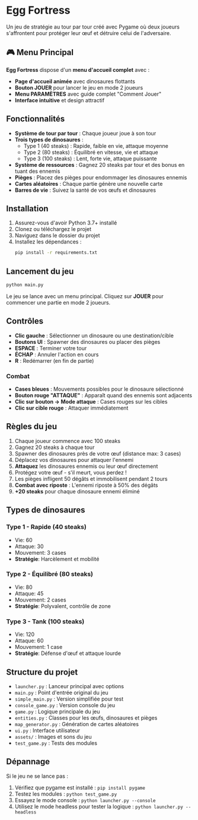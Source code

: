 # Egg Fortress

Un jeu de stratégie au tour par tour créé avec Pygame où deux joueurs s'affrontent pour protéger leur œuf et détruire celui de l'adversaire.

## 🎮 Menu Principal

**Egg Fortress** dispose d'un **menu d'accueil complet** avec :
- **Page d'accueil animée** avec dinosaures flottants
- **Bouton JOUER** pour lancer le jeu en mode 2 joueurs
- **Menu PARAMÈTRES** avec guide complet "Comment Jouer"
- **Interface intuitive** et design attractif

## Fonctionnalités

- **Système de tour par tour** : Chaque joueur joue à son tour
- **Trois types de dinosaures** :
  - Type 1 (40 steaks) : Rapide, faible en vie, attaque moyenne
  - Type 2 (80 steaks) : Équilibré en vitesse, vie et attaque
  - Type 3 (100 steaks) : Lent, forte vie, attaque puissante
- **Système de ressources** : Gagnez 20 steaks par tour et des bonus en tuant des ennemis
- **Pièges** : Placez des pièges pour endommager les dinosaures ennemis
- **Cartes aléatoires** : Chaque partie génère une nouvelle carte
- **Barres de vie** : Suivez la santé de vos œufs et dinosaures

## Installation

1. Assurez-vous d'avoir Python 3.7+ installé
2. Clonez ou téléchargez le projet
3. Naviguez dans le dossier du projet
4. Installez les dépendances :
   ```bash
   pip install -r requirements.txt
   ```

## Lancement du jeu

```bash
python main.py
```

Le jeu se lance avec un menu principal. Cliquez sur **JOUER** pour commencer une partie en mode 2 joueurs.

## Contrôles

- **Clic gauche** : Sélectionner un dinosaure ou une destination/cible
- **Boutons UI** : Spawner des dinosaures ou placer des pièges
- **ESPACE** : Terminer votre tour
- **ÉCHAP** : Annuler l'action en cours
- **R** : Redémarrer (en fin de partie)

### Combat
- **Cases bleues** : Mouvements possibles pour le dinosaure sélectionné
- **Bouton rouge "ATTAQUE"** : Apparaît quand des ennemis sont adjacents
- **Clic sur bouton → Mode attaque** : Cases rouges sur les cibles
- **Clic sur cible rouge** : Attaquer immédiatement

## Règles du jeu

1. Chaque joueur commence avec 100 steaks
2. Gagnez 20 steaks à chaque tour
3. Spawner des dinosaures près de votre œuf (distance max: 3 cases)
4. Déplacez vos dinosaures pour attaquer l'ennemi
5. **Attaquez** les dinosaures ennemis ou leur œuf directement
6. Protégez votre œuf - s'il meurt, vous perdez !
7. Les pièges infligent 50 dégâts et immobilisent pendant 2 tours
8. **Combat avec riposte** : L'ennemi riposte à 50% des dégâts
9. **+20 steaks** pour chaque dinosaure ennemi éliminé

## Types de dinosaures

### Type 1 - Rapide (40 steaks)
- Vie: 60
- Attaque: 30
- Mouvement: 3 cases
- **Stratégie**: Harcèlement et mobilité

### Type 2 - Équilibré (80 steaks)
- Vie: 80
- Attaque: 45
- Mouvement: 2 cases
- **Stratégie**: Polyvalent, contrôle de zone

### Type 3 - Tank (100 steaks)
- Vie: 120
- Attaque: 60
- Mouvement: 1 case
- **Stratégie**: Défense d'œuf et attaque lourde

## Structure du projet

- `launcher.py` : Lanceur principal avec options
- `main.py` : Point d'entrée original du jeu
- `simple_main.py` : Version simplifiée pour test
- `console_game.py` : Version console du jeu
- `game.py` : Logique principale du jeu
- `entities.py` : Classes pour les œufs, dinosaures et pièges
- `map_generator.py` : Génération de cartes aléatoires
- `ui.py` : Interface utilisateur
- `assets/` : Images et sons du jeu
- `test_game.py` : Tests des modules

## Dépannage

Si le jeu ne se lance pas :
1. Vérifiez que pygame est installé : `pip install pygame`
2. Testez les modules : `python test_game.py`
3. Essayez le mode console : `python launcher.py --console`
4. Utilisez le mode headless pour tester la logique : `python launcher.py --headless`